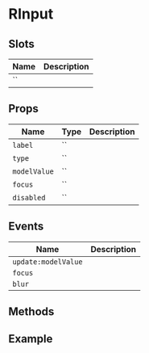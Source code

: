 # RInput

## Slots

| Name | Description |
|-|-|
| `` |  |

## Props

| Name | Type | Description |
|-|-|-|
| `label` | `` |  |
| `type` | `` |  |
| `modelValue` | `` |  |
| `focus` | `` |  |
| `disabled` | `` |  |


## Events

| Name | Description |
|-|-|
| `update:modelValue` |  |
| `focus` |  |
| `blur` |  |


## Methods

## Example